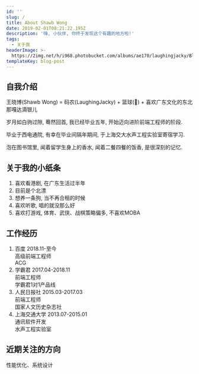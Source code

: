 ```yaml
---
id: ''
slug: /
title: About Shawb Wong
date: 2019-02-01T08:21:22.195Z
description: '嗨, 小伙伴, 你终于发现这个有趣的地方啦!'
tags:
  - 关于我
headerImage: >-
  https://2img.net/h/i968.photobucket.com/albums/ae170/laughingjacky/Blog%20Assets%202019/draw_map2_zpsblhibx2r.jpg
templateKey: blog-post
---
```

## 自我介绍

王晓博(Shawb Wong) = 码农(LaughingJacky) + 篮球(🏀) + 喜欢广东文化的东北那嘎达滴银儿

岁月如白驹过隙, 蓦然回首, 我已经毕业五年, 开始迈向进阶前端工程师的阶段.

毕业于西电通院, 有幸在毕业间隔年期间, 于上海交大水声工程实验室寄宿学习. 

泡在图书馆里, 闻着留学生身上的香水, 闻着二餐四餐的饭香, 是很深刻的记忆.

## 关于我的小纸条

1. 喜欢看港剧, 在广东生活过半年
2. 目前是个北漂
3. 想养一条狗, 当不再合租的时候
4. 喜欢听歌, 唱的就没那么好
5. 喜欢打游戏, 体育、武侠、战棋策略偏多, 不喜欢MOBA

## 工作经历

1. 百度 2018.11-至今\
   高级前端工程师\
   ACG
2. 学霸君 2017.04-2018.11\
   前端工程师\
   学霸君1对1产品线
3. 人民日报社 2015.03-2017.03\
   前端工程师\
   国家人文历史杂志社
4. 上海交通大学 2013.07-2015.01\
   通讯软件开发\
   水声工程实验室

## 近期关注的方向

性能优化、系统设计
